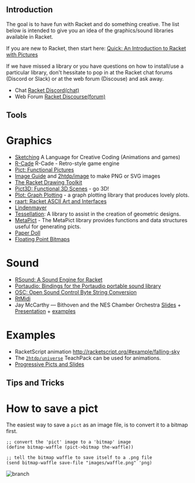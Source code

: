 ## Introduction

The goal is to have fun with Racket and do something creative.
The list below is intended to give you an idea of the graphics/sound libraries available in Racket.

If you are new to Racket, then start here:
  [Quick: An Introduction to Racket with Pictures](https://docs.racket-lang.org/quick/) 

If we have missed a library or you have questions on how to install/use a particular library, 
don't hessitate to pop in at the Racket chat forums (Discord or Slack) or at the web forum (Discouse)
and ask away.

* Chat      [Racket Discord(chat)](https://discord.gg/6Zq8sH5)
* Web Forum [Racket Discourse(forum)](https://racket.discourse.group) 

## Tools

# Graphics

* [Sketching](https://soegaard.github.io/sketching/) A Language for Creative Coding (Animations and games)
* [R-Cade](https://r-cade.io/) R-Cade - Retro-style game engine
* [Pict: Functional Pictures](https://docs.racket-lang.org/pict/)
* [Image Guide](https://docs.racket-lang.org/teachpack/2htdpimage-guide.html) and [2htdp/image](https://docs.racket-lang.org/teachpack/2htdpimage.html) to make PNG or SVG images
* [The Racket Drawing Toolkit](https://docs.racket-lang.org/draw/index.html)
* [Pict3D: Functional 3D Scenes](https://docs.racket-lang.org/pict3d) - go 3D!
* [Plot: Graph Plotting](https://docs.racket-lang.org/plot/) - a graph plotting library that produces lovely plots.
* [raart: Racket ASCII Art and Interfaces](https://docs.racket-lang.org/raart/index.html)
* [Lindenmayer](https://docs.racket-lang.org/lindenmayer)
* [Tessellation](https://pkgs.racket-lang.org/package/tessellation): A library to assist in the creation of geometric designs. 
* [MetaPict](https://docs.racket-lang.org/metapict/) - The MetaPict library provides functions and data structures useful for generating picts. 
* [Paper Doll](https://github.com/standard-fish/paper-doll)
* [Floating Point Bitmaps](https://docs.racket-lang.org/images/flomap_title.html)

# Sound
* [RSound: A Sound Engine for Racket](https://docs.racket-lang.org/rsound/index.html)
* [Portaudio: Bindings for the Portaudio portable sound library](https://docs.racket-lang.org/portaudio/index.html)
* [OSC: Open Sound Control Byte String Conversion](https://docs.racket-lang.org/osc/index.html)
* [RtMidi](https://docs.racket-lang.org/rtmidi/index.html)
* Jay McCarthy — Bithoven and the NES Chamber Orchestra [Slides](https://con.racket-lang.org/2015/mccarthy.pdf) + [Presentation](https://youtu.be/BDg79CPbdXQ) + [examples](https://github.com/jeapostrophe/srpnt/blob/master/examples/README.md)

# Examples 
* RacketScript animation http://racketscript.org/#example/falling-sky
* The [`2htdp/universe`](https://docs.racket-lang.org/teachpack/2htdpuniverse.html) TeachPack can be used for animations.
* [Progressive Picts and Slides](https://docs.racket-lang.org/ppict/index.html) 

## Tips and Tricks

# How to save a pict
The easiest way to save a `pict` as an image file, 
is to convert it to a bitmap first.

```
;; convert the 'pict' image to a 'bitmap' image
(define bitmap-waffle (pict->bitmap the-waffle))

;; tell the bitmap waffle to save itself to a .png file
(send bitmap-waffle save-file "images/waffle.png" 'png)
```

![branch](https://docs.racket-lang.org/lindenmayer/pict.png)
